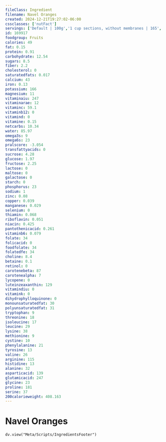 ```yaml
---
fileClass: Ingredient
filename: Navel Oranges
created: 2024-12-21T19:27:02-06:00
cssclasses: ['nutFact']
servings: ['Default | 100g','1 cup sections, without membranes | 165','1 fruit (2-7/8 inch dia) | 140','1 nlea serving | 154']
id: 169917
foodgroup: Fruits
calories: 49
fat: 0.15
protein: 0.91
carbohydrate: 12.54
sugars: 8.5
fiber: 2.2
cholesterol: 0
saturatedfats: 0.017
calcium: 43
iron: 0.13
potassium: 166
magnesium: 11
vitaminaiu: 247
vitaminarae: 12
vitaminc: 59.1
vitaminb12: 0
vitamind: 0
vitamine: 0.15
netcarbs: 10.34
water: 85.97
omega3s: 9
omega6s: 23
pralscore: -3.054
transfattyacids: 0
sucrose: 4.28
glucose: 1.97
fructose: 2.25
lactose: 0
maltose: 0
galactose: 0
starch: 0
phosphorus: 23
sodium: 1
zinc: 0.08
copper: 0.039
manganese: 0.029
selenium: 0
thiamin: 0.068
riboflavin: 0.051
niacin: 0.425
pantothenicacid: 0.261
vitaminb6: 0.079
folate: 34
folicacid: 0
foodfolate: 34
folatedfe: 34
choline: 8.4
betaine: 0.1
retinol: 0
carotenebeta: 87
carotenealpha: 7
lycopene: 0
luteinzeaxanthin: 129
vitamindiu: 0
vitamink: 0
dihydrophylloquinone: 0
monounsaturatedfat: 30
polyunsaturatedfat: 31
tryptophan: 9
threonine: 18
isoleucine: 17
leucine: 29
lysine: 38
methionine: 9
cystine: 10
phenylalanine: 21
tyrosine: 13
valine: 26
arginine: 115
histidine: 13
alanine: 32
asparticacid: 139
glutamicacid: 247
glycine: 23
proline: 181
serine: 37
200calorieweight: 408.163
---
```


# Navel Oranges

```dataviewjs
dv.view("Meta/Scripts/IngredientsFooter")
```